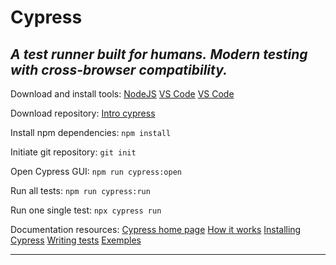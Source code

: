 # Cypress
*A test runner built for humans.*
*Modern testing with cross-browser compatibility.*
<br />
---

Download and install tools:
[NodeJS](https://nodejs.org/en/download/)
[VS Code](https://code.visualstudio.com/download)
[VS Code](https://desktop.github.com/)
<br />

Download repository:
[Intro cypress](https://github.com/alexandrumcc/intro_cypress)
<br />

Install npm dependencies:
`npm install `
<br />

Initiate git repository:
`git init `
<br />

Open Cypress GUI:
`npm run cypress:open`
<br />

Run all tests:
`npm run cypress:run`
<br />

Run one single test:
`npx cypress run`
<br />

Documentation resources:
[Cypress home page](https://www.cypress.io/)
[How it works](https://www.cypress.io/how-it-works)
[Installing Cypress](https://docs.cypress.io/guides/getting-started/installing-cypress)
[Writing tests](https://docs.cypress.io/guides/getting-started/writing-your-first-test)
[Exemples](https://example.cypress.io/)
<br />

---